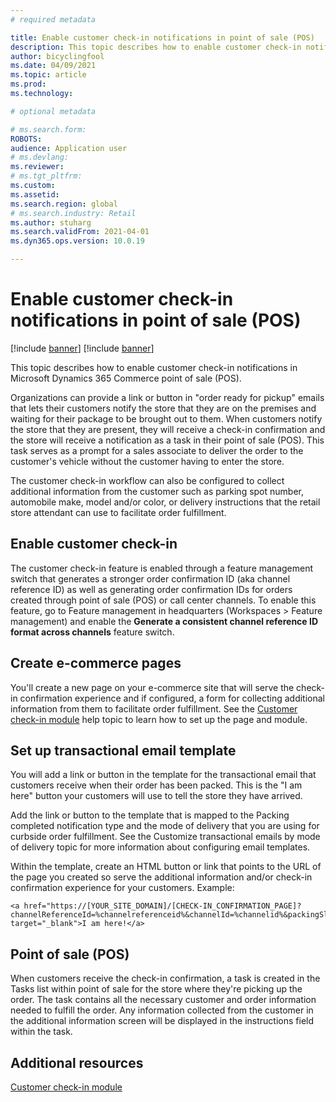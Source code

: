 ```yaml
---
# required metadata

title: Enable customer check-in notifications in point of sale (POS)
description: This topic describes how to enable customer check-in notifications in Microsoft Dynamics 365 Commerce point of sale (POS).
author: bicyclingfool
ms.date: 04/09/2021
ms.topic: article
ms.prod: 
ms.technology: 

# optional metadata

# ms.search.form: 
ROBOTS: 
audience: Application user
# ms.devlang: 
ms.reviewer:
# ms.tgt_pltfrm: 
ms.custom: 
ms.assetid: 
ms.search.region: global
# ms.search.industry: Retail
ms.author: stuharg
ms.search.validFrom: 2021-04-01
ms.dyn365.ops.version: 10.0.19

---
```


# Enable customer check-in notifications in point of sale (POS)

[!include [banner](includes/banner.md)]
[!include [banner](includes/preview-banner.md)]

This topic describes how to enable customer check-in notifications in Microsoft Dynamics 365 Commerce point of sale (POS).

Organizations can provide a link or button in "order ready for pickup" emails that lets their customers notify the store that they are on the premises and waiting for their package to be brought out to them. When customers notify the store that they are present, they will receive a check-in confirmation and the store will receive a notification as a task in their point of sale (POS). This task serves as a prompt for a sales associate to deliver the order to the customer's vehicle without the customer having to enter the store.

The customer check-in workflow can also be configured to collect additional information from the customer such as parking spot number, automobile make, model and/or color, or delivery instructions that the retail store attendant can use to facilitate order fulfillment.

## Enable customer check-in

The customer check-in feature is enabled through a feature management switch that generates a stronger order confirmation ID (aka channel reference ID) as well as generating order confirmation IDs for orders created through point of sale (POS) or call center channels. To enable this feature, go to Feature management in headquarters (Workspaces > Feature management) and enable the **Generate a consistent channel reference ID format across channels** feature switch. 

## Create e-commerce pages

You'll create a new page on your e-commerce site that will serve the check-in confirmation experience and if configured, a form for collecting additional information from them to facilitate order fulfillment. See the [Customer check-in module](check-in-pickup-module.md) help topic to learn how to set up the page and module.

## Set up transactional email template

You will add a link or button in the template for the transactional email that customers receive when their order has been packed. This is the "I am here" button your customers will use to tell the store they have arrived. 

Add the link or button to the template that is mapped to the Packing completed notification type and the mode of delivery that you are using for curbside order fulfillment. See the Customize transactional emails by mode of delivery topic for more information about configuring email templates. 

Within the template, create an HTML button or link that points to the URL of the page you created so serve the additional information and/or check-in confirmation experience for your customers. Example:

```
<a href="https://[YOUR_SITE_DOMAIN]/[CHECK-IN_CONFIRMATION_PAGE]?channelReferenceId=%channelreferenceid%&channelId=%channelid%&packingSlipId=%packingslipid%" target="_blank">I am here!</a>
```

## Point of sale (POS)

When customers receive the check-in confirmation, a task is created in the Tasks list within point of sale for the store where they're picking up the order. The task contains all the necessary customer and order information needed to fulfill the order. Any information collected from the customer in the additional information screen will be displayed in the instructions field within the task. 

## Additional resources

[Customer check-in module](check-in-pickup-module.md)

